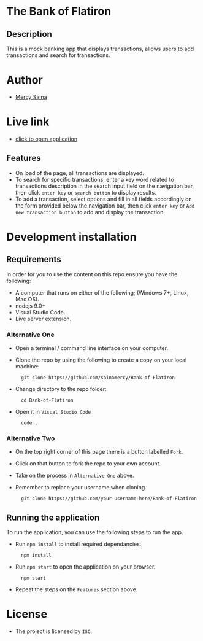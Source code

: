 # The Bank of Flatiron

## Description

This is a mock banking app that displays transactions, allows users to add transactions and search for transactions.

# Author

- [Mercy Saina](https://github.com/sainamercy)

# Live link

- [click to open application](https://bank-of-flatiron-topaz.vercel.app/)

## Features
- On load of the page, all transactions are displayed.
- To search for specific transactions, enter a key word related to transactions description in the search input field on the navigation bar, then click `enter key` or `search button` to display results.
- To add a transaction, select options and fill in all fields accordingly on the form provided below the navigation bar, then click `enter key` or `Add new transaction button` to add and display the transaction.

# Development installation

## Requirements

In order for you to use the content on this repo ensure you have the following:

- A computer that runs on either of the following; (Windows 7+, Linux, Mac OS).
-  nodejs 9.0+
- Visual Studio Code.
- Live server extension.

### Alternative One

- Open a terminal / command line interface on your computer.
- Clone the repo by using the following to create a copy on your local machine:

        git clone https://github.com/sainamercy/Bank-of-Flatiron
       
- Change directory to the repo folder:

        cd Bank-of-Flatiron

- Open it in ``Visual Studio Code``

        code .

### Alternative Two

- On the top right corner of this page there is a button labelled ``Fork``.
- Click on that button to fork the repo to your own account.
- Take on the process in ``Alternative One`` above.
- Remember to replace your username when cloning.

        git clone https://github.com/your-username-here/Bank-of-Flatiron

## Running the application

To run the application, you can use the following steps to run the app.
- Run `npm install` to install required dependancies.

        npm install


- Run `npm start` to open the application on your browser.

        npm start
        
- Repeat the steps on the `Features` section above.

# License

- The project is licensed by `ISC`.


